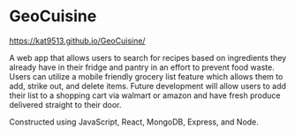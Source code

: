 # GeoCuisine
https://kat9513.github.io/GeoCuisine/

A web app that allows users to search for recipes based on ingredients they already have in their fridge and pantry in an effort to prevent food waste. 
Users can utilize a mobile friendly grocery list feature which allows them to add, strike out, and delete items. 
Future development will allow users to add their list to a shopping cart via walmart or amazon and have fresh produce delivered straight to their door.

Constructed using JavaScript, React, MongoDB, Express, and Node.
